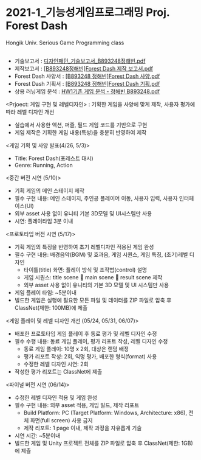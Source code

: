 # 2021-1_기능성게임프로그래밍 Proj. Forest Dash
Hongik Univ. Serious Game Programming class

## **<DOCS>**
- 기술보고서 : [디자인패턴_기술보고서_B893248정해빈.pdf](https://github.com/Haebny/2021-1_SGP_Proj.ForestDash/files/7509580/_._B893248.pdf)
- 제작보고서 : [[B893248정해빈]Forest Dash 제작 보고서.pdf](https://github.com/Haebny/2021-1_SGP_Proj.ForestDash/files/7509595/B893248.Forest.Dash.pdf)
- Forest Dash 사양서 : [[B893248 정해빈]Forest Dash 사양.pdf](https://github.com/Haebny/2021-1_SGP_Proj.ForestDash/files/7509591/B893248.Forest.Dash.pdf)
- Forest Dash 기획서 : [[B893248 정해빈]Forest Dash 기획.pdf](https://github.com/Haebny/2021-1_SGP_Proj.ForestDash/files/7509592/B893248.Forest.Dash.pdf)
- 상용 러닝게임 분석 : [HW1기존 게임 분석 - 정해빈 B893248.pdf](https://github.com/Haebny/2021-1_SGP_Proj.ForestDash/files/7509588/HW1.-.B893248.pdf)

<Prjoect: 게임 구현 및 레벨디자인>
: 기획한 게임을 사양에 맞게 제작, 사용자 평가에 따라 레벨 디자인 개선

- 실습에서 사용한 액션, 퍼즐, 필드 게임 코드를 기반으로 구현
- 게임 제작은 기획한 게임 내용(특성)을 충분히 반영하여 제작

<게임 기획 및 사양 발표(4/26, 5/3)>
- Title: Forest Dash(포레스트 대시)
- Genre: Running, Action

<중간 버전 시연 (5/10)>
- 기획 게임의 메인 스테이지 제작
- 필수 구현 내용: 메인 스테이지, 주인공 플레이어 이동, 사용자 입력, 사용자 인터페이스(UI)
- 외부 asset 사용 없이 유니티 기본 3D모델 및 UI시스템만 사용
- 시연: 플레이타임 3분 이내

<프로토타입 버전 시연 (5/17)>
- 기획 게임의 특징을 반영하여 초기 레벨디자인 적용된 게임 완성
- 필수 구현 내용: 배경음악(BGM) 및 효과음, 게임 시퀀스, 게임 특징, (초기)레벨 디자인
  - 타이틀(title) 화면: 플레이 방식 및 조작법(control) 설명
  - 게임 시퀀스: title scene  main scene  result scene 제작
  - 외부 asset 사용 없이 유니티의 기본 3D 모델 및 UI 시스템만 사용
- 게임 플레이 타임: ~5분이내
- 빌드한 게임은 실행에 필요한 모든 파일 및 데이터를 ZIP 파일로 압축 후 ClassNet(제한: 100MB)에 제출

<게임 플레이 및 레벨 디자인 개선 (05/24, 05/31, 06/07)>
- 배포한 프로토타입 게임 플레이 후 동료 평가 및 레벨 디자인 수정
- 필수 수행 내용: 동료 게임 플레이, 평가 리포트 작성, 레벨 디자인 수정
  - 동료 게임 플레이: 10명 x 2회, 대상은 랜덤 배정
  - 평가 리포트 작성: 2회, 익명 평가, 배포한 형식(format) 사용
  - 수정한 레벨 디자인 시연: 2회
- 작성한 평가 리포트는 ClassNet에 제출

<파이널 버전 시연 (06/14)>
- 수정한 레벨 디자인 적용 및 게임 완성
- 필수 구현 내용: 외부 asset 적용, 게임 빌드, 제작 리포트
  - Build Platform: PC (Target Platform: Windows, Architecture: x86), 전체 화면(full screen) 사용 금지
  - 제작 리포트: 1 page 이내, 제작 과정을 자유롭게 기술
- 시연 시간: ~5분이내
- 빌드한 게임 및 Unity 프로젝트 전체를 ZIP 파일로 압축 후 ClassNet(제한: 1GB)에 제츌
